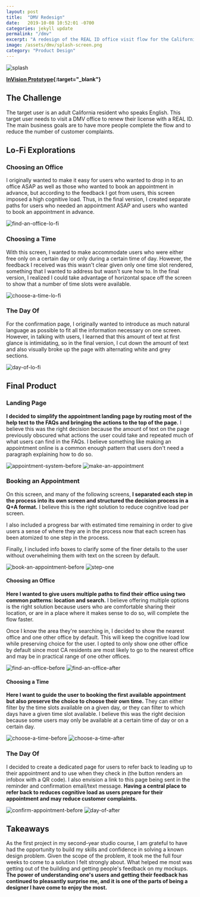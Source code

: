 ```yaml
---
layout: post
title:  "DMV Redesign"
date:   2019-10-08 10:52:01 -0700
categories: jekyll update
permalink: "/dmv"
excerpt: "A redesign of the REAL ID office visit flow for the California DMV"
image: /assets/dmv/splash-screen.png
category: "Product Design"
---
```


<img src="/assets/dmv/splash-screen.png" alt="splash" />

**[InVision Prototype](https://invis.io/NEU60BEG58U){:target="_blank"}**

## The Challenge
The target user is an adult California resident who speaks English. This target user needs to visit a DMV office to renew their license with a REAL ID. The main business goals are to have more people complete the flow and to reduce the number of customer complaints.

## Lo-Fi Explorations
### Choosing an Office
I originally wanted to make it easy for users who wanted to drop in to an office ASAP as well as those who wanted to book an appointment in advance, but according to the feedback I got from users, this screen imposed a high cognitive load. Thus, in the final version, I created separate paths for users who needed an appointment ASAP and users who wanted to book an appointment in advance.

<img src="/assets/dmv/find-an-office-lo-fi.png" alt="find-an-office-lo-fi" />

### Choosing a Time
With this screen, I wanted to make accommodate users who were either free only on a certain day or only during a certain time of day. However, the feedback I received was this wasn't clear given only one time slot rendered, something that I wanted to address but wasn't sure how to. In the final version, I realized I could take advantage of horizontal space off the screen to show that a number of time slots were available.

<img src="/assets/dmv/choose-a-time-lo-fi.png" alt="choose-a-time-lo-fi" />

### The Day Of
For the confirmation page, I originally wanted to introduce as much natural language as possible to fit all the information necessary on one screen. However, in talking with users, I learned that this amount of text at first glance is intimidating, so in the final version, I cut down the amount of text and also visually broke up the page with alternating white and grey sections.

<img src="/assets/dmv/day-of-lo-fi.png" alt="day-of-lo-fi" />

## Final Product
### Landing Page
**I decided to simplify the appointment landing page by routing most of the help text to the FAQs and bringing the actions to the top of the page.** I believe this was the right decision because the amount of text on the page previously obscured what actions the user could take and repeated much of what users can find in the FAQs. I believe something like making an appointment online is a common enough pattern that users don't need a paragraph explaining how to do so.

<img src="/assets/dmv/appointment_system_before.png" alt="appointment-system-before" /> <img src="/assets/dmv/make-an-appointment.png" alt="make-an-appointment" />

### Booking an Appointment
On this screen, and many of the following screens, **I separated each step in the process into its own screen and structured the decision process in a Q+A format.** I believe this is the right solution to reduce cognitive load per screen.

I also included a progress bar with estimated time remaining in order to give users a sense of where they are in the process now that each screen has been atomized to one step in the process.

Finally, I included info boxes to clarify some of the finer details to the user without overwhelming them with text on the screen by default.

<img src="/assets/dmv/book-an-appointment-before.png" alt="book-an-appointment-before" /> <img src="/assets/dmv/step-one-after2.png" alt="step-one" />

#### Choosing an Office
**Here I wanted to give users multiple paths to find their office using two common patterns: location and search.** I believe offering multiple options is the right solution because users who are comfortable sharing their location, or are in a place where it makes sense to do so, will complete the flow faster.

Once I know the area they're searching in, I decided to show the nearest office and one other office by default. This will keep the cognitive load low while preserving choice for the user. I opted to only show one other office by default since most CA residents are most likely to go to the nearest office and may be in practical range of one other offices.

<img src="/assets/dmv/find-an-office-before.png" alt="find-an-office-before" /> <img src="/assets/dmv/find-an-office-after.png" alt="find-an-office-after" />

#### Choosing a Time
**Here I want to guide the user to booking the first available appointment but also preserve the choice to choose their own time.** They can either filter by the time slots available on a given day, or they can filter to which days have a given time slot available. I believe this was the right decision because some users may only be available at a certain time of day or on a certain day.

<img src="/assets/dmv/choose-a-time-before.png" alt="choose-a-time-before" /> <img src="/assets/dmv/choose-a-time-after.png" alt="choose-a-time-after" />

### The Day Of
I decided to create a dedicated page for users to refer back to leading up to their appointment and to use when they check in (the button renders an infobox with a QR code). I also envision a link to this page being sent in the reminder and confirmation email/text message. **Having a central place to refer back to reduces cognitive load as users prepare for their appointment and may reduce customer complaints.**

<img src="/assets/dmv/confirm-appointment-before2.png" alt="confirm-appointment-before" /> <img src="/assets/dmv/day-of-after.png" alt="day-of-after" />

## Takeaways
As the first project in my second-year studio course, I am grateful to have had the opportunity to build my skills and confidence in solving a known design problem. Given the scope of the problem, it took me the full four weeks to come to a solution I felt strongly about. What helped me most was getting out of the building and getting people's feedback on my mockups. **The power of understanding one's users and getting their feedback has continued to pleasantly surprise me, and it is one of the parts of being a designer I have come to enjoy the most.**
